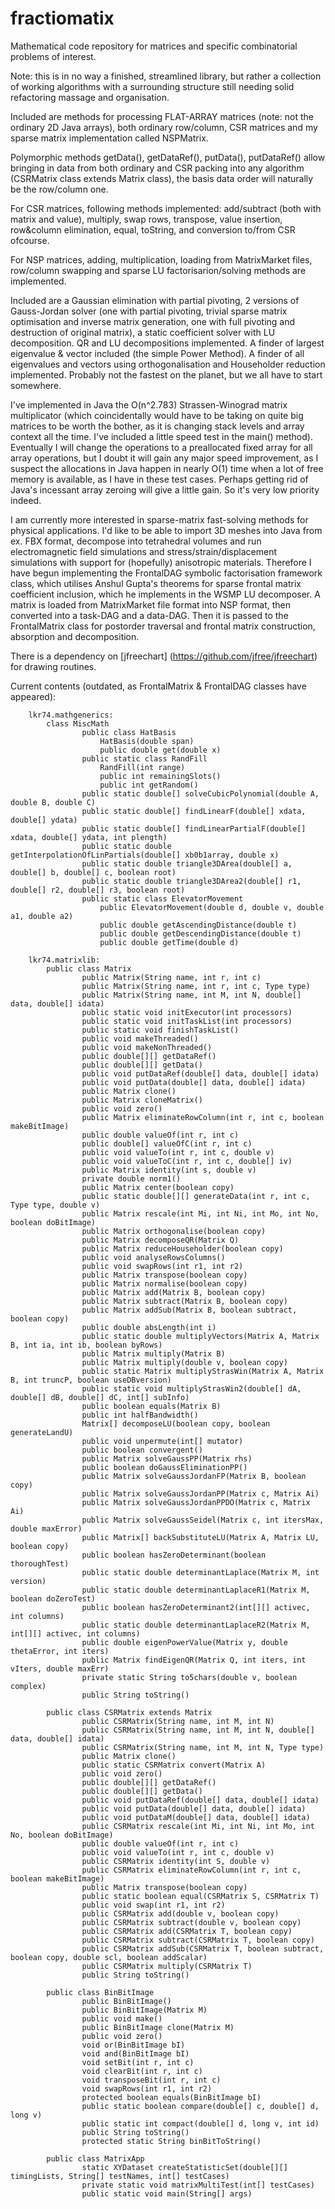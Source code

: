 # fractiomatix
Mathematical code repository for matrices and specific combinatorial problems of interest.

Note: this is in no way a finished, streamlined library, but rather a collection of working algorithms with a surrounding structure still needing solid refactoring massage and organisation.

Included are methods for processing FLAT-ARRAY matrices (note: not the ordinary 2D Java arrays), both ordinary row/column, CSR matrices and my sparse matrix implementation called NSPMatrix.

Polymorphic methods getData(), getDataRef(), putData(), putDataRef() allow bringing in data from both ordinary and CSR packing into any algorithm (CSRMatrix class extends Matrix class), the basis data order will naturally be the row/column one.

For CSR matrices, following methods implemented: add/subtract (both with matrix and value), multiply, swap rows, transpose, value insertion, row&column elimination, equal, toString, and conversion to/from CSR ofcourse.

For NSP matrices, adding, multiplication, loading from MatrixMarket files, row/column swapping and sparse LU factorisarion/solving methods are implemented.

Included are a Gaussian elimination with partial pivoting, 2 versions of Gauss-Jordan solver (one with partial pivoting, trivial sparse matrix optimisation and inverse matrix generation, one with full pivoting and destruction of original matrix), a static coefficient solver with LU decomposition.
QR and LU decompositions implemented.
A finder of largest eigenvalue & vector included (the simple Power Method).
A finder of all eigenvalues and vectors using orthogonalisation and Householder reduction implemented. Probably not the fastest on the planet, but we all have to start somewhere.

I've implemented in Java the O(n^2.783) Strassen-Winograd matrix multiplicator (which coincidentally would have to be taking on quite big matrices to be worth the bother, as it is changing stack levels and array context all the time. I've included a little speed test in the main() method). Eventually I will change the operations to a preallocated fixed array for all array operations, but I doubt it will gain any major speed improvement, as I suspect the allocations in Java happen in nearly O(1) time when a lot of free memory is available, as I have in these test cases. Perhaps getting rid of Java's incessant array zeroing will give a little gain. So it's very low priority indeed.

I am currently more interested in sparse-matrix fast-solving methods for physical applications. I'd like to be able to import 3D meshes into Java from ex. FBX format, decompose into tetrahedral volumes and run electromagnetic field simulations and stress/strain/displacement simulations with support for (hopefully) anisotropic materials.
Therefore I have begun implementing the FrontalDAG symbolic factorisation framework class, which utilises Anshul Gupta's theorems for sparse frontal matrix coefficient inclusion, which he implements in the WSMP LU decomposer. A matrix is loaded from MatrixMarket file format into NSP format, then converted into a task-DAG and a data-DAG. Then it is passed to the FrontalMatrix class for postorder traversal and frontal matrix construction, absorption and decomposition.

There is a dependency on [jfreechart] (https://github.com/jfree/jfreechart) for drawing routines.

Current contents (outdated, as FrontalMatrix & FrontalDAG classes have appeared):

		lkr74.mathgenerics:
  			class MiscMath
    				public class HatBasis
      					HatBasis(double span)
      					public double get(double x)
    				public static class RandFill
    					RandFill(int range)
      					public int remainingSlots()
      					public int getRandom()
    				public static double[] solveCubicPolynomial(double A, double B, double C)
    				public static double[] findLinearF(double[] xdata, double[] ydata)
    				public static double[] findLinearPartialF(double[] xdata, double[] ydata, int plength)
    				public static double getInterpolationOfLinPartials(double[] xb0b1array, double x)
    				public static double triangle3DArea(double[] a, double[] b, double[] c, boolean root)
  				 	public static double triangle3DArea2(double[] r1, double[] r2, double[] r3, boolean root)
    				public static class ElevatorMovement
      					public ElevatorMovement(double d, double v, double a1, double a2)
      					public double getAscendingDistance(double t)
      					public double getDescendingDistance(double t)
      					public double getTime(double d)
  
		lkr74.matrixlib:
  			public class Matrix
    				public Matrix(String name, int r, int c)
    				public Matrix(String name, int r, int c, Type type)
    				public Matrix(String name, int M, int N, double[] data, double[] idata)
    				public static void initExecutor(int processors)
    				public static void initTaskList(int processors)
    				public static void finishTaskList() 
    				public void makeThreaded()
    				public void makeNonThreaded()
    				public double[][] getDataRef()
    				public double[][] getData()
    				public void putDataRef(double[] data, double[] idata)
    				public void putData(double[] data, double[] idata)
    				public Matrix clone()
    				public Matrix cloneMatrix()
    				public void zero()
    				public Matrix eliminateRowColumn(int r, int c, boolean makeBitImage)
    				public double valueOf(int r, int c)
    				public double[] valueOfC(int r, int c)
    				public void valueTo(int r, int c, double v)
    				public void valueToC(int r, int c, double[] iv)
    				public Matrix identity(int s, double v)
    				private double norm1()
    				public Matrix center(boolean copy)
    				public static double[][] generateData(int r, int c, Type type, double v)
    				public Matrix rescale(int Mi, int Ni, int Mo, int No, boolean doBitImage)
    				public Matrix orthogonalise(boolean copy)
    				public Matrix decomposeQR(Matrix Q)
    				public Matrix reduceHouseholder(boolean copy)
    				public void analyseRowsColumns()
    				public void swapRows(int r1, int r2)
    				public Matrix transpose(boolean copy)
    				public Matrix normalise(boolean copy)
    				public Matrix add(Matrix B, boolean copy)
    				public Matrix subtract(Matrix B, boolean copy)
    				public Matrix addSub(Matrix B, boolean subtract, boolean copy)
    				public double absLength(int i)
    				public static double multiplyVectors(Matrix A, Matrix B, int ia, int ib, boolean byRows)
    				public Matrix multiply(Matrix B)
    				public Matrix multiply(double v, boolean copy)
    				public static Matrix multiplyStrasWin(Matrix A, Matrix B, int truncP, boolean useDBversion)
    				public static void multiplyStrasWin2(double[] dA, double[] dB, double[] dC, int[] subInfo)
    				public boolean equals(Matrix B)
    				public int halfBandwidth()
    				Matrix[] decomposeLU(boolean copy, boolean generateLandU)
    				public void unpermute(int[] mutator)
    				public boolean convergent()
    				public Matrix solveGaussPP(Matrix rhs)
    				public boolean doGaussEliminationPP()
    				public Matrix solveGaussJordanFP(Matrix B, boolean copy)
    				public Matrix solveGaussJordanPP(Matrix c, Matrix Ai)
    				public Matrix solveGaussJordanPPDO(Matrix c, Matrix Ai)
    				public Matrix solveGaussSeidel(Matrix c, int itersMax, double maxError)
    				public Matrix[] backSubstituteLU(Matrix A, Matrix LU, boolean copy)
    				public boolean hasZeroDeterminant(boolean thoroughTest)
    				public static double determinantLaplace(Matrix M, int version)
    				public static double determinantLaplaceR1(Matrix M, boolean doZeroTest)
    				public boolean hasZeroDeterminant2(int[][] activec, int columns)
    				public static double determinantLaplaceR2(Matrix M, int[][] activec, int columns)
    				public double eigenPowerValue(Matrix y, double thetaError, int iters)
    				public Matrix findEigenQR(Matrix Q, int iters, int vIters, double maxErr)
    				private static String to5chars(double v, boolean complex)
    				public String toString()

  			public class CSRMatrix extends Matrix
    				public CSRMatrix(String name, int M, int N)
    				public CSRMatrix(String name, int M, int N, double[] data, double[] idata)
    				public CSRMatrix(String name, int M, int N, Type type)
    				public Matrix clone()
    				public static CSRMatrix convert(Matrix A)
    				public void zero()
    				public double[][] getDataRef()
    				public double[][] getData()
    				public void putDataRef(double[] data, double[] idata)
    				public void putData(double[] data, double[] idata)
    				public void putDataM(double[] data, double[] idata)
    				public CSRMatrix rescale(int Mi, int Ni, int Mo, int No, boolean doBitImage)
    				public double valueOf(int r, int c)
    				public void valueTo(int r, int c, double v)
    				public CSRMatrix identity(int S, double v)
    				public CSRMatrix eliminateRowColumn(int r, int c, boolean makeBitImage)
    				public Matrix transpose(boolean copy)
    				public static boolean equal(CSRMatrix S, CSRMatrix T)
    				public void swap(int r1, int r2)
    				public CSRMatrix add(double v, boolean copy)
    				public CSRMatrix subtract(double v, boolean copy)
    				public CSRMatrix add(CSRMatrix T, boolean copy)
    				public CSRMatrix subtract(CSRMatrix T, boolean copy)
    				public CSRMatrix addSub(CSRMatrix T, boolean subtract, boolean copy, double scl, boolean addScalar)
    				public CSRMatrix multiply(CSRMatrix T)
    				public String toString()
    
  			public class BinBitImage
    				public BinBitImage()
    				public BinBitImage(Matrix M)
    				public void make()
    				public BinBitImage clone(Matrix M)
    				public void zero()
    				void or(BinBitImage bI)
    				void and(BinBitImage bI)
    				void setBit(int r, int c) 
    				void clearBit(int r, int c)
    				void transposeBit(int r, int c) 
    				void swapRows(int r1, int r2)
    				protected boolean equals(BinBitImage bI)
    				public static boolean compare(double[] c, double[] d, long v)
    				public static int compact(double[] d, long v, int id)
    				public String toString()
    				protected static String binBitToString()
    
  			public class MatrixApp
    				static XYDataset createStatisticSet(double[][] timingLists, String[] testNames, int[] testCases)
    				private static void matrixMultiTest(int[] testCases)
    				public static void main(String[] args)

